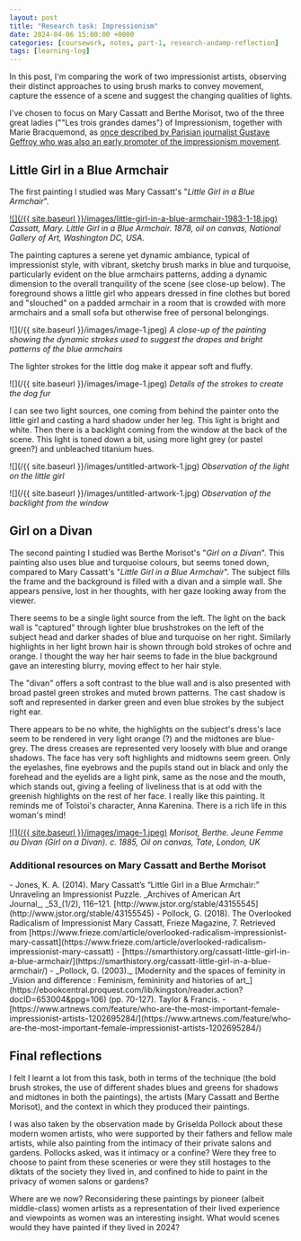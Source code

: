 ```yaml
---
layout: post
title: "Research task: Impressionism"
date: 2024-04-06 15:00:00 +0000
categories: [coursework, notes, part-1, research-andamp-reflection]
tags: [learning-log]
---
```


In this post, I'm comparing the work of two impressionist artists, observing their distinct approaches to using brush marks to convey movement, capture the essence of a scene and suggest the changing qualities of lights.

<!-- /wp:paragraph --><!-- wp:paragraph -->

I've chosen to focus on Mary Cassatt and Berthe Morisot, two of the three great ladies (""Les trois grandes dames") of Impressionism, together with Marie Bracquemond, as [once described by Parisian journalist Gustave Geffroy who was also an early promoter of the impressionism movement](https://www.widewalls.ch/magazine/women-impressionists).

<!-- /wp:paragraph --><!-- wp:heading -->
## Little Girl in a Blue Armchair
<!-- /wp:heading --><!-- wp:paragraph -->

The first painting I studied was Mary Cassatt's "_Little Girl in a Blue Armchair_".

<!-- /wp:paragraph --><!-- wp:image {"id":444,"sizeSlug":"large","linkDestination":"media"} -->
[![](/{{ site.baseurl }}/images/little-girl-in-a-blue-armchair-1983-1-18.jpg)](https://spaces.oca.ac.uk/gaellelog/wp-content/uploads/sites/5355/2024/03/little_girl_in_a_blue_armchair_1983.1.18-scaled.jpg)
_Cassatt, Mary. Little Girl in a Blue Armchair. 1878, oil on canvas, National Gallery of Art, Washington DC, USA._
<!-- /wp:image --><!-- wp:paragraph -->

The painting captures a serene yet dynamic ambiance, typical of impressionist style, with vibrant, sketchy brush marks in blue and turquoise, particularly evident on the blue armchairs patterns, adding a dynamic dimension to the overall tranquility of the scene (see close-up below). The foreground shows a little girl who appears dressed in fine clothes but bored and "slouched" on a padded armchair in a room that is crowded with more armchairs and a small sofa but otherwise free of personal belongings.

<!-- /wp:paragraph --><!-- wp:image {"id":446,"sizeSlug":"large","linkDestination":"none"} -->
![](/{{ site.baseurl }}/images/image-1.jpeg)
_A close-up of the painting showing the dynamic strokes used to suggest the drapes and bright patterns of the blue armchairs_
<!-- /wp:image --><!-- wp:paragraph -->

The lighter strokes for the little dog make it appear soft and fluffy.

<!-- /wp:paragraph --><!-- wp:image {"id":447,"sizeSlug":"large","linkDestination":"none"} -->
![](/{{ site.baseurl }}/images/image-1.jpeg)
_Details of the strokes to create the dog fur_
<!-- /wp:image --><!-- wp:paragraph -->

I can see two light sources, one coming from behind the painter onto the little girl and casting a hard shadow under her leg. This light is bright and white. Then there is a backlight coming from the window at the back of the scene. This light is toned down a bit, using more light grey (or pastel green?) and unbleached titanium hues.

<!-- /wp:paragraph --><!-- wp:image {"id":448,"sizeSlug":"large","linkDestination":"none"} -->
![](/{{ site.baseurl }}/images/untitled-artwork-1.jpg)
_Observation of the light on the little girl_
<!-- /wp:image --><!-- wp:image {"id":449,"sizeSlug":"full","linkDestination":"none"} -->
![](/{{ site.baseurl }}/images/untitled-artwork-1.jpg)
_Observation of the backlight from the window_
<!-- /wp:image --><!-- wp:heading -->
## Girl on a Divan
<!-- /wp:heading --><!-- wp:paragraph -->

The second painting I studied was Berthe Morisot's "_Girl on a Divan_". This painting also uses blue and turquoise colours, but seems toned down, compared to Mary Cassatt's "_Little Girl in a Blue Armchair_". The subject fills the frame and the background is filled with a divan and a simple wall. She appears pensive, lost in her thoughts, with her gaze looking away from the viewer.

<!-- /wp:paragraph --><!-- wp:paragraph -->

There seems to be a single light source from the left. The light on the back wall is "captured" through lighter blue brushstrokes on the left of the subject head and darker shades of blue and turquoise on her right. Similarly highlights in her light brown hair is shown through bold strokes of ochre and orange. I thought the way her hair seems to fade in the blue background gave an interesting blurry, moving effect to her hair style.

<!-- /wp:paragraph --><!-- wp:paragraph -->

The "divan" offers a soft contrast to the blue wall and is also presented with broad pastel green strokes and muted brown patterns. The cast shadow is soft and represented in darker green and even blue strokes by the subject right ear.

<!-- /wp:paragraph --><!-- wp:paragraph -->

There appears to be no white, the highlights on the subject's dress's lace seem to be rendered in very light orange (?) and the midtones are blue-grey. The dress creases are represented very loosely with blue and orange shadows. The face has very soft highlights and midtowns seem green. Only the eyelashes, fine eyebrows and the pupils stand out in black and only the forehead and the eyelids are a light pink, same as the nose and the mouth, which stands out, giving a feeling of liveliness that is at odd with the greenish highlights on the rest of her face. I really like this painting. It reminds me of Tolstoi's character, Anna Karenina. There is a rich life in this woman's mind!

<!-- /wp:paragraph --><!-- wp:image {"id":452,"sizeSlug":"large","linkDestination":"media"} -->
[![](/{{ site.baseurl }}/images/image-1.jpeg)](https://spaces.oca.ac.uk/gaellelog/wp-content/uploads/sites/5355/2024/03/image-4-edited.png)
_Morisot, Berthe. Jeune Femme au Divan (Girl on a Divan). c. 1885, Oil on canvas, Tate, London, UK_
<!-- /wp:image --><!-- wp:heading {"level":3} -->
### Additional resources on Mary Cassatt and Berthe Morisot
<!-- /wp:heading --><!-- wp:list {"fontSize":"small"} -->
<!-- wp:list-item -->- Jones, K. A. (2014). Mary Cassatt’s “Little Girl in a Blue Armchair:” Unraveling an Impressionist Puzzle.&nbsp;_Archives of American Art Journal_,&nbsp;_53_(1/2), 116–121. [http://www.jstor.org/stable/43155545](http://www.jstor.org/stable/43155545) 
<!-- /wp:list-item --><!-- wp:list-item -->- Pollock, G. (2018). The Overlooked Radicalism of Impressionist Mary Cassatt, Frieze Magazine, 7. Retrieved from [https://www.frieze.com/article/overlooked-radicalism-impressionist-mary-cassatt](https://www.frieze.com/article/overlooked-radicalism-impressionist-mary-cassatt)
<!-- /wp:list-item --><!-- wp:list-item -->- [https://smarthistory.org/cassatt-little-girl-in-a-blue-armchair/](https://smarthistory.org/cassatt-little-girl-in-a-blue-armchair/)
<!-- /wp:list-item --><!-- wp:list-item -->- _Pollock, G. (2003)._ [Modernity and the spaces of feminity in _Vision and difference : Feminism, femininity and histories of art_](https://ebookcentral.proquest.com/lib/kingston/reader.action?docID=653004&ppg=106) (pp. 70-127). Taylor & Francis.
<!-- /wp:list-item --><!-- wp:list-item -->- [https://www.artnews.com/feature/who-are-the-most-important-female-impressionist-artists-1202695284/](https://www.artnews.com/feature/who-are-the-most-important-female-impressionist-artists-1202695284/) 
<!-- /wp:list-item -->
<!-- /wp:list --><!-- wp:heading -->
## Final reflections
<!-- /wp:heading --><!-- wp:paragraph -->

I felt I learnt a lot from this task, both in terms of the technique (the bold brush strokes, the use of different shades blues and greens for shadows and midtones in both the paintings), the artists (Mary Cassatt and Berthe Morisot), and the context in which they produced their paintings.

<!-- /wp:paragraph --><!-- wp:paragraph -->

I was also taken by the observation made by Griselda Pollock about these modern women artists, who were supported by their fathers and fellow male artists, while also painting from the intimacy of their private salons and gardens. Pollocks asked, was it intimacy or a confine? Were they free to choose to paint from these sceneries or were they still hostages to the diktats of the society they lived in, and confined to hide to paint in the privacy of women salons or gardens?

<!-- /wp:paragraph --><!-- wp:paragraph -->

Where are we now? Reconsidering these paintings by pioneer (albeit middle-class) women artists as a representation of their lived experience and viewpoints as women was an interesting insight. What would scenes would they have painted if they lived in 2024?

<!-- /wp:paragraph -->